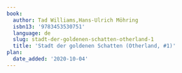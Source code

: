 ```yaml
---
book:
  author: Tad Williams,Hans-Ulrich Möhring
  isbn13: '9783453530751'
  language: de
  slug: stadt-der-goldenen-schatten-otherland-1
  title: 'Stadt der goldenen Schatten (Otherland, #1)'
plan:
  date_added: '2020-10-04'
---
```

